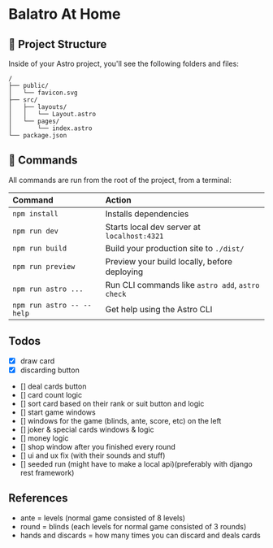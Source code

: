 # Balatro At Home

## 🚀 Project Structure

Inside of your Astro project, you'll see the following folders and files:

```text
/
├── public/
│   └── favicon.svg
├── src/
│   ├── layouts/
│   │   └── Layout.astro
│   └── pages/
│       └── index.astro
└── package.json
```

## 🧞 Commands

All commands are run from the root of the project, from a terminal:

| Command                   | Action                                           |
| :------------------------ | :----------------------------------------------- |
| `npm install`             | Installs dependencies                            |
| `npm run dev`             | Starts local dev server at `localhost:4321`      |
| `npm run build`           | Build your production site to `./dist/`          |
| `npm run preview`         | Preview your build locally, before deploying     |
| `npm run astro ...`       | Run CLI commands like `astro add`, `astro check` |
| `npm run astro -- --help` | Get help using the Astro CLI                     |

## Todos

- [x] draw card
- [x] discarding button
- [] deal cards button
- [] card count logic
- [] sort card based on their rank or suit button and logic
- [] start game windows
- [] windows for the game (blinds, ante, score, etc) on the left
- [] joker & special cards windows & logic
- [] money logic
- [] shop window after you finished every round
- [] ui and ux fix (with their sounds and stuff)
- [] seeded run (might have to make a local api)(preferably with django rest framework)

## References
- ante = levels (normal game consisted of 8 levels)
- round = blinds (each levels for normal game consisted of 3 rounds)
- hands and discards = how many times you can discard and deals cards
